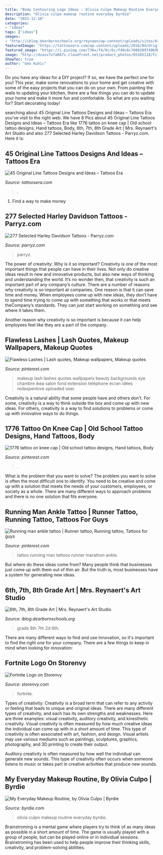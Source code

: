 ```yaml
---
title: "Body Contouring Logo Ideas : Olivia Culpo Makeup Routine Everyday Byrdie"
description: "Olivia culpo makeup routine everyday byrdie"
date: "2022-12-10"
categories:
- "ideas"
tags: ["ideas"]
images:
- "http://iblog.dearbornschools.org/reynaen/wp-content/uploads/sites/645/2015/11/IMG_32991-e1446485345271.jpg"
featuredImage: "https://tattoosera.com/wp-content/uploads/2016/04/Original-Line-Tattoo-Designs-37.jpg"
featured_image: "https://i.pinimg.com/736x/f4/9c/6c/f49c6c7080209749b900551af41a2a10.jpg"
image: "http://dzasv7x7a867v.cloudfront.net/product_photos/65105118/file_2cb033ac1c_large.jpg"
ShowToc: true
author: "Geo Kuhic"
---
```



Do you have any ideas for a DIY project? If so, we have the perfect one for you! This year, make some renovations to your home and get creative with some of the easy projects that you can do on your own. From painting the walls to updating your kitchen, there are a few things you can do to update your home and make it more fun and comfortable. So what are you waiting for? Start decorating today!

	

		
searching about 45 Original Line Tattoos Designs and Ideas – Tattoos Era you've visit to the right web. We have 8 Pics about 45 Original Line Tattoos Designs and Ideas – Tattoos Era like 1776 tattoo on knee cap | Old school tattoo designs, Hand tattoos, Body, 6th, 7th, 8th Grade Art | Mrs. Reynaert&#039;s Art Studio and also 277 Selected Harley Davidson Tattoos - Parryz.com. Here it is:
		
    
## 45 Original Line Tattoos Designs And Ideas – Tattoos Era

<img loading=lazy src="https://tattoosera.com/wp-content/uploads/2016/04/Original-Line-Tattoo-Designs-37.jpg" onerror="this.onerror=null;this.src='https://tse4.mm.bing.net/th?id=OIP.NGSUm_ppd2ILdTmObanxqAHaK-&amp;pid=15.1';" alt="45 Original Line Tattoos Designs and Ideas – Tattoos Era">

_Source: tattoosera.com_

>. 

	

1. Find a way to make money 

    
## 277 Selected Harley Davidson Tattoos - Parryz.com

<img loading=lazy src="http://parryz.com/wp-content/uploads/2017/09/Harley-Davidson-170.jpg" onerror="this.onerror=null;this.src='https://tse3.mm.bing.net/th?id=OIP.BThX9E7REHL6E_x2Qa1tAwHaHa&amp;pid=15.1';" alt="277 Selected Harley Davidson Tattoos - Parryz.com">

_Source: parryz.com_

>parryz. 

	

The power of creativity: Why is it so important?
Creativity is one of the most important things that people can have in their lives. Not only do creative ideas result in new and innovative products, but also new ways of thinking and understanding the world. It’s no wonder then, that creativity is such an important part of any company’s culture.
There are a number of reasons why creativity is so important at companies. One reason is that it can save time and money. When employees come up with new ideas, they don’t have to spend time trying to come up with something that works or that meets theCompany’s standards. They can just start working on something and see where it takes them.

Another reason why creativity is so important is because it can help employees feel like they are a part of the company.

    
## Flawless Lashes | Lash Quotes, Makeup Wallpapers, Makeup Quotes

<img loading=lazy src="https://i.pinimg.com/736x/65/7e/1b/657e1b0b25af184448e0df812e050182.jpg" onerror="this.onerror=null;this.src='https://tse3.mm.bing.net/th?id=OIP.pe89inM8Bc2EJB6Ga_xrpAHaKQ&amp;pid=15.1';" alt="Flawless Lashes | Lash quotes, Makeup wallpapers, Makeup quotes">

_Source: pinterest.com_

>makeup lash lashes quotes wallpapers beauty backgrounds eye chambre ikea salon fond extension téléphone écran idées redaspenlove uploaded user. 

	

Creativity is a natural ability that some people have and others don't. For some, creativity is a way to think outside the box and come up with new ideas. For others, creativity is a way to find solutions to problems or come up with innovative ways to do things.

    
## 1776 Tattoo On Knee Cap | Old School Tattoo Designs, Hand Tattoos, Body

<img loading=lazy src="https://i.pinimg.com/736x/f4/9c/6c/f49c6c7080209749b900551af41a2a10.jpg" onerror="this.onerror=null;this.src='https://tse3.mm.bing.net/th?id=OIP.33zCrM1pmt7MvBMDD1J9lQHaJ3&amp;pid=15.1';" alt="1776 tattoo on knee cap | Old school tattoo designs, Hand tattoos, Body">

_Source: pinterest.com_

>. 

	

What is the problem that you want to solve?
The problem you want to solve is often the most difficult one to identify. You need to be creative and come up with a solution that meets the needs of your customers, employees, or society as a whole. There are many different ways to approach problems and there is no one solution that fits everyone.

    
## Running Man Ankle Tattoo | Runner Tattoo, Running Tattoo, Tattoos For Guys

<img loading=lazy src="https://i.pinimg.com/736x/e8/ed/ee/e8edee5987ce16b0aa58a0f5b9351969--running-man-marathon-tattoo.jpg" onerror="this.onerror=null;this.src='https://tse4.mm.bing.net/th?id=OIP.b-aAyLZVO9rPsPkzu-0_jQHaJ6&amp;pid=15.1';" alt="Running man ankle tattoo | Runner tattoo, Running tattoo, Tattoos for guys">

_Source: pinterest.com_

>tattoo running man tattoos runner marathon ankle. 

	

But where do these ideas come from? Many people think that businesses just come up with them out of thin air. But the truth is, most businesses have a system for generating new ideas.

    
## 6th, 7th, 8th Grade Art | Mrs. Reynaert&#039;s Art Studio

<img loading=lazy src="http://iblog.dearbornschools.org/reynaen/wp-content/uploads/sites/645/2015/11/IMG_32991-e1446485345271.jpg" onerror="this.onerror=null;this.src='https://tse1.mm.bing.net/th?id=OIP.ZbhznAQoVt9UuvQ5r3YUsAHaJ4&amp;pid=15.1';" alt="6th, 7th, 8th Grade Art | Mrs. Reynaert&#039;s Art Studio">

_Source: iblog.dearbornschools.org_

>grade 8th 7th 2d 6th. 

	

There are many different ways to find and use innovation, so it's important to find the right one for your company. There are a few things to keep in mind when looking for innovation: 

    
## Fortnite Logo On Storenvy

<img loading=lazy src="http://dzasv7x7a867v.cloudfront.net/product_photos/65105118/file_2cb033ac1c_large.jpg" onerror="this.onerror=null;this.src='https://tse3.mm.bing.net/th?id=OIP.fSheqr2DSJMDX-iyaknzSQHaJ4&amp;pid=15.1';" alt="Fortnite Logo on Storenvy">

_Source: storenvy.com_

>fortnite. 

	

Types of creativity:
Creativity is a broad term that can refer to any activity or feeling that leads to unique and original ideas. There are many different types of creativity, and each has its own strengths and weaknesses. Here are three examples: visual creativity, auditory creativity, and kinesthetic creativity.
Visual creativity is often measured by how much creative ideas the individual can come up with in a short amount of time. This type of creativity is often associated with art, fashion, and design. Visual artists may use various mediums such as paintings, sculptures, graphics, photography, and 3D printing to create their output.

Auditory creativity is often measured by how well the individual can generate new sounds. This type of creativity often occurs when someone listens to music or takes part in creative activities that produce new sounds.

    
## My Everyday Makeup Routine, By Olivia Culpo | Byrdie

<img loading=lazy src="https://cdn.cliqueinc.com/posts/183633/olivia-culpo-everyday-makeup-routine-183633-1454712457-promo.700x0c.jpg" onerror="this.onerror=null;this.src='https://tse3.mm.bing.net/th?id=OIP.4wai6wpIbJxpcY-hZFMINAHaJ3&amp;pid=15.1';" alt="My Everyday Makeup Routine, by Olivia Culpo | Byrdie">

_Source: byrdie.com_

>olivia culpo makeup routine everyday byrdie. 

	

Brainstroming is a mental game where players try to think of as many ideas as possible in a short amount of time. The game is usually played with a group of people, but can be played online or in individual sessions. Brainstroming has been used to help people improve their thinking skills, creativity, and problem-solving abilities.

